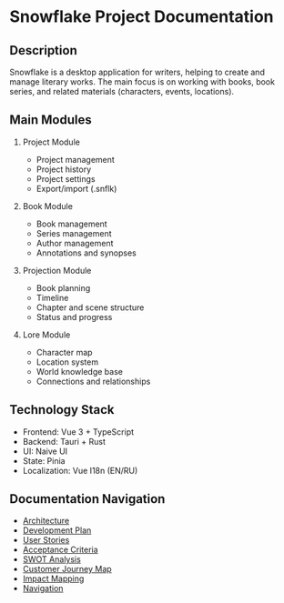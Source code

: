 # Snowflake Project Documentation

## Description

Snowflake is a desktop application for writers, helping to create and manage literary works. The main focus is on working with books, book series, and related materials (characters, events, locations).

## Main Modules

1. Project Module

   - Project management
   - Project history
   - Project settings
   - Export/import (.snflk)

2. Book Module

   - Book management
   - Series management
   - Author management
   - Annotations and synopses

3. Projection Module

   - Book planning
   - Timeline
   - Chapter and scene structure
   - Status and progress

4. Lore Module
   - Character map
   - Location system
   - World knowledge base
   - Connections and relationships

## Technology Stack

- Frontend: Vue 3 + TypeScript
- Backend: Tauri + Rust
- UI: Naive UI
- State: Pinia
- Localization: Vue I18n (EN/RU)

## Documentation Navigation

- [Architecture](/en/architecture.md)
- [Development Plan](/en/plan.md)
- [User Stories](/en/user-stories-tasks.md)
- [Acceptance Criteria](/en/acceptance-criteria.md)
- [SWOT Analysis](/en/swot.md)
- [Customer Journey Map](/en/customer-journey-map.md)
- [Impact Mapping](/en/impact-mapping.md)
- [Navigation](/en/navigation.md)
